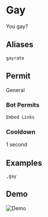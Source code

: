 # Gay
You gay?

## Aliases
`gayrate`
## Permit
General
### Bot Permits
`Embed Links`
### Cooldown
1 second
## Examples
`,gay`
## Demo 
![Demo](https://i.imgur.com/jPl3Qiw.gif)
